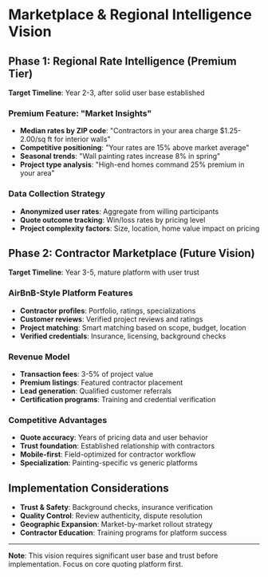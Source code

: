 # Marketplace & Regional Intelligence Vision

## Phase 1: Regional Rate Intelligence (Premium Tier)
**Target Timeline**: Year 2-3, after solid user base established

### Premium Feature: "Market Insights" 
- **Median rates by ZIP code**: "Contractors in your area charge $1.25-2.00/sq ft for interior walls"
- **Competitive positioning**: "Your rates are 15% above market average"
- **Seasonal trends**: "Wall painting rates increase 8% in spring"
- **Project type analysis**: "High-end homes command 25% premium in your area"

### Data Collection Strategy
- **Anonymized user rates**: Aggregate from willing participants
- **Quote outcome tracking**: Win/loss rates by pricing level
- **Project complexity factors**: Size, location, home value impact on pricing

## Phase 2: Contractor Marketplace (Future Vision)
**Target Timeline**: Year 3-5, mature platform with user trust

### AirBnB-Style Platform Features
- **Contractor profiles**: Portfolio, ratings, specializations
- **Customer reviews**: Verified project reviews and ratings
- **Project matching**: Smart matching based on scope, budget, location
- **Verified credentials**: Insurance, licensing, background checks

### Revenue Model
- **Transaction fees**: 3-5% of project value
- **Premium listings**: Featured contractor placement
- **Lead generation**: Qualified customer referrals
- **Certification programs**: Training and credential verification

### Competitive Advantages
- **Quote accuracy**: Years of pricing data and user behavior
- **Trust foundation**: Established relationship with contractors
- **Mobile-first**: Field-optimized for contractor workflow
- **Specialization**: Painting-specific vs generic platforms

## Implementation Considerations
- **Trust & Safety**: Background checks, insurance verification
- **Quality Control**: Review authenticity, dispute resolution
- **Geographic Expansion**: Market-by-market rollout strategy
- **Contractor Education**: Training programs for platform success

---

**Note**: This vision requires significant user base and trust before implementation. Focus on core quoting platform first.